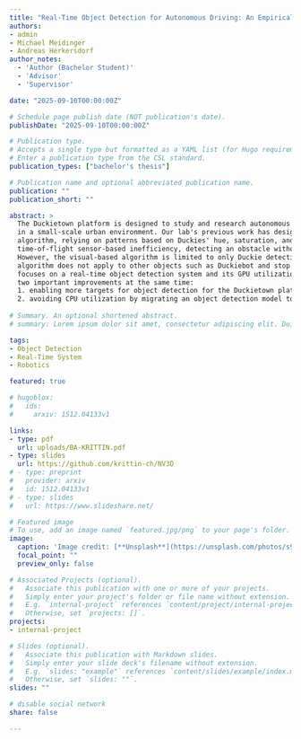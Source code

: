 ```yaml
---
title: "Real-Time Object Detection for Autonomous Driving: An Empirical Study in a Small-Scale Urban Environment"
authors:
- admin
- Michael Meidinger
- Andreas Herkersdorf
author_notes:
  - 'Author (Bachelor Student)'
  - 'Advisor'
  - 'Supervisor'

date: "2025-09-10T00:00:00Z"

# Schedule page publish date (NOT publication's date).
publishDate: "2025-09-10T00:00:00Z"

# Publication type.
# Accepts a single type but formatted as a YAML list (for Hugo requirements).
# Enter a publication type from the CSL standard.
publication_types: ["bachelor's thesis"]

# Publication name and optional abbreviated publication name.
publication: ""
publication_short: ""

abstract: >
  The Duckietown platform is designed to study and research autonomous driving systems
  in a small-scale urban environment. Our lab's previous work has designed a visual-based
  algorithm, relying on patterns based on Duckies' hue, saturation, and lightness to tackle
  time-of-flight sensor-based inefficiency, detecting an obstacle without recognizing an object.
  However, the visual-based algorithm is limited to only Duckie detection, meaning that the
  algorithm does not apply to other objects such as Duckiebot and stop signs. Hence, this thesis
  focuses on a real-time object detection system and its GPU utilization, and therefore highlights
  two important improvements at the same time:
  1. enabling more targets for object detection for the Duckietown platform, and
  2. avoiding CPU utilization by migrating an object detection model to GPU.
  
# Summary. An optional shortened abstract.
# summary: Lorem ipsum dolor sit amet, consectetur adipiscing elit. Duis posuere tellus ac convallis placerat. Proin tincidunt magna sed ex sollicitudin condimentum.

tags:
- Object Detection
- Real-Time System
- Robotics

featured: true

# hugoblox:
#   ids:
#     arxiv: 1512.04133v1

links:
- type: pdf
  url: uploads/BA-KRITTIN.pdf
- type: slides
  url: https://github.com/krittin-ch/NV3D
# - type: preprint
#   provider: arxiv
#   id: 1512.04133v1
# - type: slides
#   url: https://www.slideshare.net/

# Featured image
# To use, add an image named `featured.jpg/png` to your page's folder. 
image:
  caption: 'Image credit: [**Unsplash**](https://unsplash.com/photos/s9CC2SKySJM)'
  focal_point: ""
  preview_only: false

# Associated Projects (optional).
#   Associate this publication with one or more of your projects.
#   Simply enter your project's folder or file name without extension.
#   E.g. `internal-project` references `content/project/internal-project/index.md`.
#   Otherwise, set `projects: []`.
projects:
- internal-project

# Slides (optional).
#   Associate this publication with Markdown slides.
#   Simply enter your slide deck's filename without extension.
#   E.g. `slides: "example"` references `content/slides/example/index.md`.
#   Otherwise, set `slides: ""`.
slides: ""

# disable social network
share: false

---
```


<!-- This work is driven by the results in my [previous paper](/publication/conference-paper/) on LLMs.

{{% callout note %}}
Create your slides in Markdown - click the *Slides* button to check out the example.
{{% /callout %}}

Add the publication's **full text** or **supplementary notes** here. You can use rich formatting such as including [code, math, and images](https://docs.hugoblox.com/content/writing-markdown-latex/). -->
